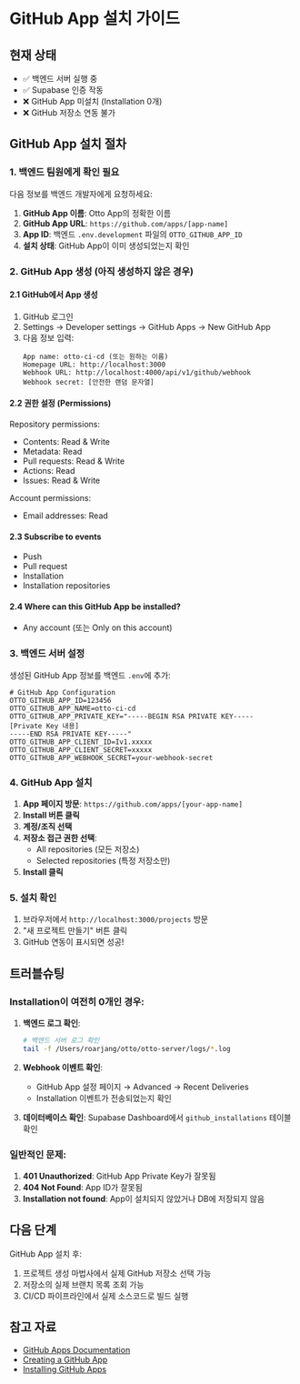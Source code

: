 # GitHub App 설치 가이드

## 현재 상태

- ✅ 백엔드 서버 실행 중
- ✅ Supabase 인증 작동
- ❌ GitHub App 미설치 (Installation 0개)
- ❌ GitHub 저장소 연동 불가

## GitHub App 설치 절차

### 1. 백엔드 팀원에게 확인 필요

다음 정보를 백엔드 개발자에게 요청하세요:

1. **GitHub App 이름**: Otto App의 정확한 이름
2. **GitHub App URL**: `https://github.com/apps/[app-name]`
3. **App ID**: 백엔드 `.env.development` 파일의 `OTTO_GITHUB_APP_ID`
4. **설치 상태**: GitHub App이 이미 생성되었는지 확인

### 2. GitHub App 생성 (아직 생성하지 않은 경우)

#### 2.1 GitHub에서 App 생성

1. GitHub 로그인
2. Settings → Developer settings → GitHub Apps → New GitHub App
3. 다음 정보 입력:
   ```
   App name: otto-ci-cd (또는 원하는 이름)
   Homepage URL: http://localhost:3000
   Webhook URL: http://localhost:4000/api/v1/github/webhook
   Webhook secret: [안전한 랜덤 문자열]
   ```

#### 2.2 권한 설정 (Permissions)

Repository permissions:

- Contents: Read & Write
- Metadata: Read
- Pull requests: Read & Write
- Actions: Read
- Issues: Read & Write

Account permissions:

- Email addresses: Read

#### 2.3 Subscribe to events

- Push
- Pull request
- Installation
- Installation repositories

#### 2.4 Where can this GitHub App be installed?

- Any account (또는 Only on this account)

### 3. 백엔드 서버 설정

생성된 GitHub App 정보를 백엔드 `.env`에 추가:

```env
# GitHub App Configuration
OTTO_GITHUB_APP_ID=123456
OTTO_GITHUB_APP_NAME=otto-ci-cd
OTTO_GITHUB_APP_PRIVATE_KEY="-----BEGIN RSA PRIVATE KEY-----
[Private Key 내용]
-----END RSA PRIVATE KEY-----"
OTTO_GITHUB_APP_CLIENT_ID=Iv1.xxxxx
OTTO_GITHUB_APP_CLIENT_SECRET=xxxxx
OTTO_GITHUB_APP_WEBHOOK_SECRET=your-webhook-secret
```

### 4. GitHub App 설치

1. **App 페이지 방문**: `https://github.com/apps/[your-app-name]`
2. **Install 버튼 클릭**
3. **계정/조직 선택**
4. **저장소 접근 권한 선택**:
   - All repositories (모든 저장소)
   - Selected repositories (특정 저장소만)
5. **Install 클릭**

### 5. 설치 확인

1. 브라우저에서 `http://localhost:3000/projects` 방문
2. "새 프로젝트 만들기" 버튼 클릭
3. GitHub 연동이 표시되면 성공!

## 트러블슈팅

### Installation이 여전히 0개인 경우:

1. **백엔드 로그 확인**:

   ```bash
   # 백엔드 서버 로그 확인
   tail -f /Users/roarjang/otto/otto-server/logs/*.log
   ```

2. **Webhook 이벤트 확인**:

   - GitHub App 설정 페이지 → Advanced → Recent Deliveries
   - Installation 이벤트가 전송되었는지 확인

3. **데이터베이스 확인**:
   Supabase Dashboard에서 `github_installations` 테이블 확인

### 일반적인 문제:

1. **401 Unauthorized**: GitHub App Private Key가 잘못됨
2. **404 Not Found**: App ID가 잘못됨
3. **Installation not found**: App이 설치되지 않았거나 DB에 저장되지 않음

## 다음 단계

GitHub App 설치 후:

1. 프로젝트 생성 마법사에서 실제 GitHub 저장소 선택 가능
2. 저장소의 실제 브랜치 목록 조회 가능
3. CI/CD 파이프라인에서 실제 소스코드로 빌드 실행

## 참고 자료

- [GitHub Apps Documentation](https://docs.github.com/en/apps)
- [Creating a GitHub App](https://docs.github.com/en/apps/creating-github-apps)
- [Installing GitHub Apps](https://docs.github.com/en/apps/using-github-apps/installing-your-own-github-app)
